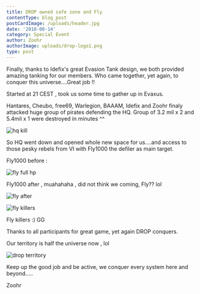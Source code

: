 ```yaml
---
title: DROP owned safe zone and Fly
contentType: blog_post
postCardImage: /uploads/header.jpg
date: '2018-08-14'
category: Special Event
author: Zoohr
authorImage: uploads/drop-logo1.png
type: post
---
```

Finally, thanks to Idefix's great Evasion Tank design, we both provided amazing tanking for our members. Who came together, yet again, to conquer this universe....Great job !!

Started at 21 CEST , took us some time to gather up in Evaxus. 

Hantares, Cheubo, free69, Warlegion, BAAAM, Idefix and Zoohr finaly attacked huge group of pirates defending the HQ. Group of 3.2 mil x 2 and 5.4mil x 1 were destroyed in minutes ^^

![hq kill ](/uploads/screenshot_20180813-212751.png)

So HQ went down and opened whole new space for us....and access to those pesky rebels from VI with Fly1000 the defiler as main target.

Fly1000 before :

![fly full hp](/uploads/screenshot_20180813-214955.png)

Fly1000 after , muahahaha , did not think we coming, Fly?? lol

![fly after](/uploads/screenshot_20180813-215154.png)

![fly killers](/uploads/screenshot_20180813-224341.png)

Fly killers :) GG

Thanks to all participants for great game, yet again DROP conquers.

Our territory is half the universe now , lol

![drop territory](/uploads/20180814_102741.png)

Keep up the good job and be active, we conquer every system here and beyond.....

Zoohr
